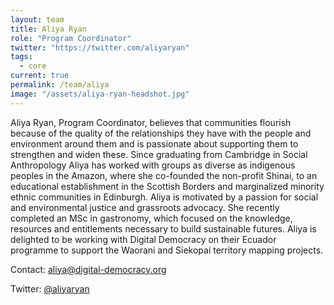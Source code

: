 ```yaml
---
layout: team
title: Aliya Ryan
role: "Program Coordinator"
twitter: "https://twitter.com/aliyaryan"
tags:
  - core
current: true
permalink: /team/aliya
image: "/assets/aliya-ryan-headshot.jpg"
---
```

Aliya Ryan, Program Coordinator, believes that communities flourish because of the quality of the relationships they have with the people and environment around them and is passionate about supporting them to strengthen and widen these. Since graduating from Cambridge in Social Anthropology Aliya has worked with groups as diverse as indigenous peoples in the Amazon, where she co-founded the non-profit Shinai, to an educational establishment in the Scottish Borders and marginalized minority ethnic communities in Edinburgh. Aliya is motivated by a passion for social and environmental justice and grassroots advocacy. She recently completed an MSc in gastronomy, which focused on the knowledge, resources and entitlements necessary to build sustainable futures. Aliya is delighted to be working with Digital Democracy on their Ecuador programme to support the Waorani and Siekopai territory mapping projects.

Contact: [aliya@digital-democracy.org](mailto:aliya@digital-democracy.org)

Twitter: [@aliyaryan](https://twitter.com/aliyaryan)
